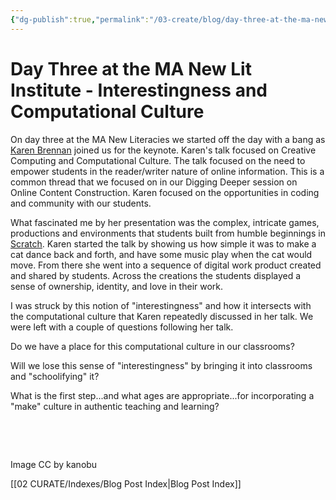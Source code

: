 ```yaml
---
{"dg-publish":true,"permalink":"/03-create/blog/day-three-at-the-ma-new-lit-institute-interestingness-and-computational-culture/","title":"Day Three at the MA New Lit Institute - Interestingness and Computational Culture","tags":["new-literacies","newlit"]}
---
```


# Day Three at the MA New Lit Institute - Interestingness and Computational Culture

On day three at the MA New Literacies we started off the day with a bang as [Karen Brennan](https://twitter.com/karen_brennan) joined us for the keynote. Karen's talk focused on Creative Computing and Computational Culture. The talk focused on the need to empower students in the reader/writer nature of online information. This is a common thread that we focused on in our Digging Deeper session on Online Content Construction. Karen focused on the opportunities in coding and community with our students.

What fascinated me by her presentation was the complex, intricate games, productions and environments that students built from humble beginnings in [Scratch](http://scratch.mit.edu/). Karen started the talk by showing us how simple it was to make a cat dance back and forth, and have some music play when the cat would move. From there she went into a sequence of digital work product created and shared by students. Across the creations the students displayed a sense of ownership, identity, and love in their work.

I was struck by this notion of "interestingness" and how it intersects with the computational culture that Karen repeatedly discussed in her talk. We were left with a couple of questions following her talk.

Do we have a place for this computational culture in our classrooms?

Will we lose this sense of "interestingness" by bringing it into classrooms and "schoolifying" it?

What is the first step...and what ages are appropriate...for incorporating a "make" culture in authentic teaching and learning?

 

 

Image CC by kanobu

[[02 CURATE/Indexes/Blog Post Index\|Blog Post Index]]